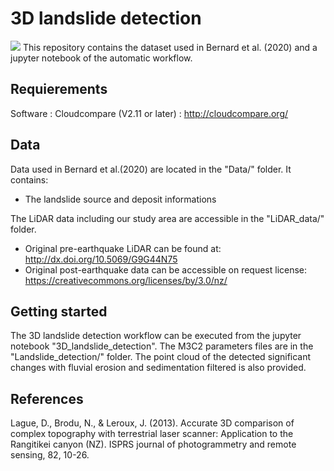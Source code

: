 # 3D landslide detection
![](figures/3D_landslide_detection.png)
This repository contains the dataset used in Bernard et al. (2020) and a jupyter notebook of the automatic workflow.


## Requierements
Software : Cloudcompare (V2.11 or later) : http://cloudcompare.org/

## Data 
Data used in Bernard et al.(2020) are located in the "Data/" folder. It contains:
* The landslide source and deposit informations 

The LiDAR data including our study area are accessible in the "LiDAR_data/" folder.
* Original pre-earthquake LiDAR can be found at: http://dx.doi.org/10.5069/G9G44N75 
* Original post-earthquake data can be accessible on request 
license: https://creativecommons.org/licenses/by/3.0/nz/

## Getting started
The 3D landslide detection workflow can be executed from the jupyter notebook "3D_landslide_detection". The M3C2 parameters files are in the "Landslide_detection/" folder. The point cloud of the detected significant changes with fluvial erosion and sedimentation filtered is also provided.


## References
Lague, D., Brodu, N., & Leroux, J. (2013). Accurate 3D comparison of complex topography with terrestrial laser scanner: Application to the Rangitikei canyon (NZ). ISPRS journal of photogrammetry and remote sensing, 82, 10-26.
